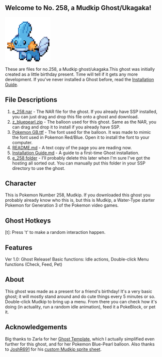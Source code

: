 ## Welcome to No. 258, a Mudkip Ghost/Ukagaka! 
![MudkipIcon](https://github.com/gearedformusic/no.258/blob/bf350ff5f055f981fd6c2f958b70869fe50c9aaf/docs/img/MudkipIcon.png)

These are files for no.258, a Mudkip ghost/ukagaka.This ghost was initially created as a little birthday present. Time will tell if it gets any more development. If you've never installed a Ghost before, read the [Installation Guide](https://github.com/gearedformusic/no.258/blob/master/Installation%20Guide.md#how-to-install).

## File Descriptions

1. [e_258.nar](https://github.com/gearedformusic/no.258/raw/master/e_258.nar) - The NAR file for the ghost. If you already have SSP installed, you can just drag and drop this file onto a ghost and download.
2. [z_bluepearl.zip](https://github.com/gearedformusic/no.258/blob/master/z_bluepearl.zip) - The balloon used for this ghost. Same as the NAR, you can drag and drop it to install if you already have SSP.
3. [Pokemon GB.ttf](https://github.com/gearedformusic/no.258/blob/master/Pokemon%20GB.ttf) - The font used for the balloon. It was made to mimic the font used in Pokemon Red/Blue. Open it to install the font to your computer.
4. [README.md](https://github.com/gearedformusic/no.258/blob/master/README.md) - A text copy of the page you are reading now.
5. [Installation Guide.md](https://github.com/gearedformusic/no.258/blob/master/Installation%20Guide.md) - A guide to a first-time Ghost installation.
6. [e_258 folder](https://github.com/gearedformusic/no.258/tree/master/e_258) - I'll probably delete this later when I'm sure I've got the hosting all sorted out. You can manually put this folder in your SSP directory to use the ghost.

## Character

This is Pokemon Number 258, Mudkip. If you downloaded this ghost you probably already know who this is, but this is Mudkip, a Water-Type starter Pokemon for Generation 3 of the Pokemon video games.

## Ghost Hotkeys

[t]: Press 't' to make a random interaction happen.

## Features

Ver 1.0: Ghost Release! Basic functions: Idle actions, Double-click Menu functions (Check, Feed, Pet)

## About

This ghost was made as a present for a friend's birthday! It's a very basic ghost; it will mostly stand around and do cute things every 5 minutes or so. Double-click Mudkip to bring up a menu. From there you can check how it's doing (in actuality, run a random idle animation), feed it a PokeBlock, or pet it.

## Acknowledgements

Big thanks to Zarla for her [Ghost Template](http://www.ashido.com/ukagaka/walkthrough.html), which I actually simplified even further for this ghost, and for her Pokemon Blue-Pearl balloon. Also thanks to [JoshR691](https://www.spriters-resource.com/submitter/JoshR691) for his [custom Mudkip sprite sheet](https://www.spriters-resource.com/custom_edited/pokemoncustoms/sheet/27611/).
